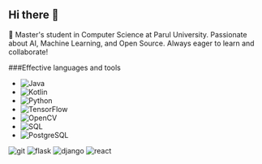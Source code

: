 ## Hi there 👋


🚀 Master's student in Computer Science at Parul University. Passionate about AI, Machine Learning, and Open Source. 
Always eager to learn and collaborate!

<!--
Here are some ideas to get you started:

- 🔭 I’m currently working on ...
- 🌱 I’m currently learning ...
- 👯 I’m looking to collaborate on ...
- 🤔 I’m looking for help with ...
- 💬 Ask me about ...
- 📫 How to reach me: ...
- 😄 Pronouns: ...
- ⚡ Fun fact: ...
-->


###Effective languages and tools

- ![Java](https://img.shields.io/badge/Java-ED8B00?style=for-the-badge&logo=java&logoColor=white)
- ![Kotlin](https://img.shields.io/badge/Kotlin-7F52FF?style=for-the-badge&logo=kotlin&logoColor=white)
- ![Python](https://img.shields.io/badge/Python-3670A0?style=for-the-badge&logo=python&logoColor=ffdd54)
- ![TensorFlow](https://img.shields.io/badge/TensorFlow-FF6F00?style=for-the-badge&logo=tensorflow&logoColor=white)
- ![OpenCV](https://img.shields.io/badge/OpenCV-5C3EE8?style=for-the-badge&logo=opencv&logoColor=white)
- ![SQL](https://img.shields.io/badge/SQL-316192?style=for-the-badge&logo=sql&logoColor=white)
- ![PostgreSQL](https://img.shields.io/badge/PostgreSQL-316192?style=for-the-badge&logo=postgresql&logoColor=white)

![git](https://camo.githubusercontent.com/fcafa5ebc1f5f789ae7d012a3ecd8fe7bda49516591caf7c37698f764165d880/68747470733a2f2f7777772e766563746f726c6f676f2e7a6f6e652f6c6f676f732f6769742d73636d2f6769742d73636d2d69636f6e2e737667)
![flask](https://camo.githubusercontent.com/93e24451f31be6bde3c380832f676128de66261b99c04adc42230fe9ab415733/68747470733a2f2f7777772e766563746f726c6f676f2e7a6f6e652f6c6f676f732f706f636f6f5f666c61736b2f706f636f6f5f666c61736b2d69636f6e2e737667)
![django](https://camo.githubusercontent.com/e4b26c569b9f0a27da4cb326eab60ba4611eba2246a9d370053ef3d0a8fe039f/68747470733a2f2f7777772e766563746f726c6f676f2e7a6f6e652f6c6f676f732f646a616e676f70726f6a6563742f646a616e676f70726f6a6563742d69636f6e2e737667)
![react](https://camo.githubusercontent.com/0fdca9b191118f32724414ce362dd7cd220be4c42738f4ba46ea631f856cdea6/68747470733a2f2f7777772e766563746f726c6f676f2e7a6f6e652f6c6f676f732f72656163746a732f72656163746a732d69636f6e2e737667)

